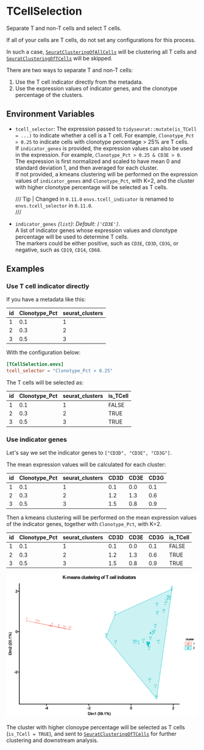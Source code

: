 # TCellSelection

Separate T and non-T cells and select T cells.

If all of your cells are T cells, do not set any configurations for this process.<br />

In such a case, [`SeuratClusteringOfAllCells`](SeuratClusteringOfAllCells.md) will
be clustering all T cells and
[`SeuratClusteringOfTCells`](SeuratClusteringOfTCells.md) will be skipped.<br />

There are two ways to separate T and non-T cells:<br />

1. Use the T cell indicator directly from the metadata.<br />
2. Use the expression values of indicator genes, and the clonotype percentage
of the clusters.<br />

## Environment Variables

- `tcell_selector`:
    The expression passed to `tidyseurat::mutate(is_TCell = ...)`
    to indicate whether a cell is a T cell. For example, `Clonotype_Pct > 0.25`
    to indicate cells with clonotype percentage > 25% are T cells.<br />
    If `indicator_genes` is provided, the expression values can also be used
    in the expression. For example, `Clonotype_Pct > 0.25 & CD3E > 0`.<br />
    The expression is first normalized and scaled to have mean 0 and
    standard deviation 1, and then averaged for each cluster.<br />
    If not provided, a kmeans clustering will be performed on the expression
    values of `indicator_genes` and `Clonotype_Pct`, with K=2, and the cluster
    with higher clonotype percentage will be selected as T cells.<br />

    /// Tip | Changed in `0.11.0`
    `envs.tcell_indicator` is renamed to `envs.tcell_selector` in `0.11.0`.<br />
    ///

- `indicator_genes` *(`list`)*: *Default: `['CD3E']`*. <br />
    A list of indicator genes whose expression values and
    clonotype percentage will be used to determine T cells.<br />
    The markers could be either positive, such as `CD3E`, `CD3D`, `CD3G`, or
    negative, such as `CD19`, `CD14`, `CD68`.<br />

## Examples


### Use T cell indicator directly

If you have a metadata like this:<br />

| id | Clonotype_Pct | seurat_clusters |
|----|---------------|-----------------|
| 1  | 0.1           | 1               |
| 2  | 0.3           | 2               |
| 3  | 0.5           | 3               |

With the configuration below:<br />

```toml
[TCellSelection.envs]
tcell_selector = "Clonotype_Pct > 0.25"
```

The T cells will be selected as:<br />

| id | Clonotype_Pct | seurat_clusters | is_TCell |
|----|---------------|-----------------|----------|
| 1  | 0.1           | 1               | FALSE    |
| 2  | 0.3           | 2               | TRUE     |
| 3  | 0.5           | 3               | TRUE     |

### Use indicator genes

Let's say we set the indicator genes to `["CD3D", "CD3E", "CD3G"]`.<br />

The mean expression values will be calculated for each cluster:<br />

| id | Clonotype_Pct | seurat_clusters | CD3D | CD3E | CD3G |
|----|---------------|-----------------|------|------|------|
| 1  | 0.1           | 1               | 0.1  | 0.0  | 0.1  |
| 2  | 0.3           | 2               | 1.2  | 1.3  | 0.6  |
| 3  | 0.5           | 3               | 1.5  | 0.8  | 0.9  |

Then a kmeans clustering will be performed on the mean expression values of
the indicator genes, together with `Clonotype_Pct`, with K=2.<br />

| id | Clonotype_Pct | seurat_clusters | CD3D | CD3E | CD3G | is_TCell |
|----|---------------|-----------------|------|------|------|----------|
| 1  | 0.1           | 1               | 0.1  | 0.0  | 0.1  | FALSE    |
| 2  | 0.3           | 2               | 1.2  | 1.3  | 0.6  | TRUE     |
| 3  | 0.5           | 3               | 1.5  | 0.8  | 0.9  | TRUE     |

![kmeans](images/TCellSelection-kmeans.png)

The cluster with higher clonoype percentage will be selected as T cells
(`is_TCell = TRUE`), and sent to
[`SeuratClusteringOfTCells`](SeuratClusteringOfTCells.md) for
further clustering and downstream analysis.<br />

